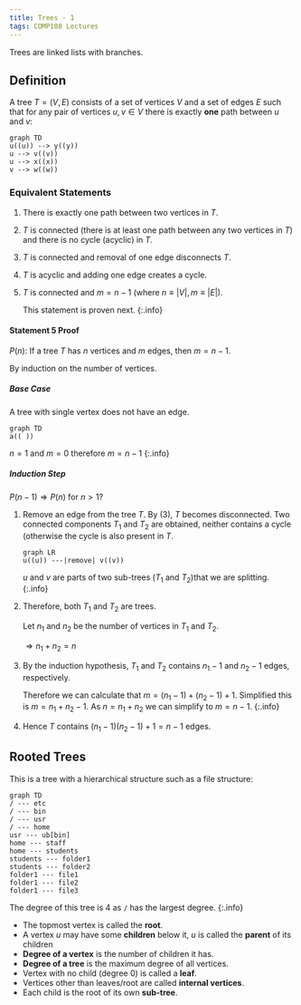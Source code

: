 ```yaml
---
title: Trees - 1
tags: COMP108 Lectures
---
```

Trees are linked lists with branches.

## Definition
A tree $T=(V,E)$ consists of a set of vertices $V$ and a set of edges $E$ such that for any pair of vertices $u,v\in V$ there is exactly **one** path between $u$ and $v$:

```mermaid
graph TD
u((u)) --> y((y))
u --> v((v))
u --> x((x))
v --> w((w))
```

### Equivalent Statements

1. There is exactly one path between two vertices in $T$.
1. $T$ is connected (there is at least one path between any two vertices in $T$) and there is no cycle (acyclic) in $T$.
1. $T$ is connected and removal of one edge disconnects $T$.
1. $T$ is acyclic and adding one edge creates a cycle.
1. $T$ is connected and $m=n-1$ (where $n\equiv \vert V\vert,m\equiv \vert E\vert$).
	
	This statement is proven next.
	{:.info}

#### Statement 5 Proof
$P(n):$ If a tree $T$ has $n$ vertices and $m$ edges, then $m=n-1$.

By induction on the number of vertices.

##### Base Case
A tree with single vertex does not have an edge.

```mermaid
graph TD
a(( ))
```

$n=1$ and $m=0$ therefore $m=n-1$
{:.info}

##### Induction Step

$P(n-1)\Rightarrow P(n)$ for $n>1$?

1. Remove an edge from the tree $T$. By (3), $T$ becomes disconnected. Two connected components $T_1$ and $T_2$ are obtained, neither contains a cycle (otherwise the cycle is also present in $T$.
	
	```mermaid
	graph LR
	u((u)) ---|remove| v((v))
	```
	
	$u$ and $v$ are parts of two sub-trees ($T_1$ and $T_2$)that we are splitting.
	{:.info}

1. Therefore, both $T_1$ and $T_2$ are trees.
	
	Let $n_1$ and $n_2$ be the number of vertices in $T_1$ and $T_2$.
	
	$\Rightarrow n_1+n_2=n$
1. By the induction hypothesis, $T_1$ and $T_2$ contains $n_1-1$ and $n_2-1$ edges, respectively. 

	Therefore we can calculate that $m=(n_1-1)+(n_2-1)+1$. Simplified this is $m=n_1+n_2-1$. As $n=n_1+n_2$ we can simplify to $m=n-1$.
	{:.info}

1. Hence $T$ contains $(n_1-1)(n_2-1)+1=n-1$ edges.
	
## Rooted Trees
This is a tree with a hierarchical structure such as a file structure:

```mermaid
graph TD
/ --- etc
/ --- bin
/ --- usr
/ --- home
usr --- ub[bin]
home --- staff
home --- students
students --- folder1
students --- folder2
folder1 --- file1
folder1 --- file2
folder1 --- file3
```

The degree of this tree is 4 as `/` has the largest degree.
{:.info}

* The topmost vertex is called the **root**.
* A vertex $u$ may have some **children** below it, $u$ is called the **parent** of its children
* **Degree of a vertex** is the number of children it has.
* **Degree of a tree** is the maximum degree of all vertices.
* Vertex with no child (degree 0) is called a **leaf**.
* Vertices other than leaves/root are called **internal vertices**.
* Each child is the root of its own **sub-tree**.